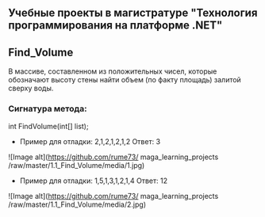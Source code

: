 ## Учебные проекты в магистратуре "Технология программирования на платформе .NET"

## Find_Volume

В массиве, составленном из положительных чисел, которые обозначают высоту стены найти объем (по факту площадь) залитой сверху воды.

### Сигнатура метода:

int FindVolume(int[] list);

- Пример для отладки: 2,1,2,1,2,1,2 Ответ: 3

![Image alt](https://github.com/rume73/
maga_learning_projects /raw/master/1.1_Find_Volume/media/1.jpg)

- Пример для отладки: 1,5,1,3,1,2,1,4 Ответ: 12

![Image alt](https://github.com/rume73/
maga_learning_projects /raw/master/1.1_Find_Volume/media/2.jpg)
